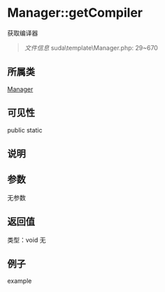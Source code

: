 # Manager::getCompiler
获取编译器
> *文件信息* suda\template\Manager.php: 29~670
## 所属类 

[Manager](../Manager.md)

## 可见性

  public  static
## 说明



## 参数

无参数

## 返回值
类型：void
无

## 例子

example